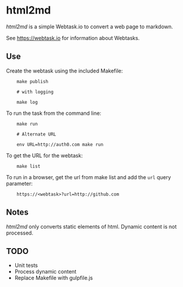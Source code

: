 # html2md

*html2md* is a simple Webtask.io to convert a web page to markdown.

See https://webtask.io for information about Webtasks.

## Use
Create the webtask using the included Makefile:

```
	make publish

	# with logging

	make log

```

To run the task from the command line:

```
	make run

	# Alternate URL

	env URL=http://auth0.com make run
```

To get the URL for the webtask:

```
	make list
```

To run in a browser, get the url from make list and add the `url`
query parameter:

```
	https://<webtask>?url=http://github.com
```

## Notes
*html2md* only converts static elements of html. Dynamic content is
not processed.

## TODO
+ Unit tests
+ Process dynamic content
+ Replace Makefile with gulpfile.js
